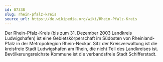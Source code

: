 ```yaml
---
id: 07338
slug: rhein-pfalz-kreis
source_url: https://de.wikipedia.org/wiki/Rhein-Pfalz-Kreis
---
```


Der Rhein-Pfalz-Kreis (bis zum 31. Dezember 2003 Landkreis Ludwigshafen) ist eine Gebietskörperschaft im Südosten von Rheinland-Pfalz in der Metropolregion Rhein-Neckar. Sitz der Kreisverwaltung ist die kreisfreie Stadt Ludwigshafen am Rhein, die nicht Teil des Landkreises ist. Bevölkerungsreichste Kommune ist die verbandsfreie Stadt Schifferstadt.
